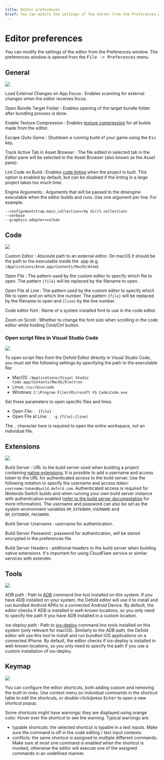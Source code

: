 ```yaml
---
title: Editor preferences
brief: You can modify the settings of the editor from the Preferences window.
---
```


# Editor preferences

You can modify the settings of the editor from the Preferences window. The preferences window is opened from the <kbd>File -> Preferences</kbd> menu.

## General

![](images/editor/preferences_general.png)

Load External Changes on App Focus
: Enables scanning for external changes when the editor receives focus.

Open Bundle Target Folder
: Enables opening of the target bundle folder after bundling process is done.

Enable Texture Compression
: Enables [texture compression](/manuals/texture-profiles) for all builds made from the editor.

Escape Quits Game
: Shutdown a running build of your game using the <kbd>Esc</kbd> key.

Track Active Tab in Asset Browser
: The file edited in selected tab in the *Editor* pane will be selected in the Asset Browser (also known as the *Asset* pane).

Lint Code on Build
: Enables [code linting](/manuals/writing-code/#linting-configuration) when the project is built. This option is enabled by default, but can be disabled if the linting in a large project takes too much time.

Engine Arguments
: Arguments that will be passed to the dmengine executable when the editor builds and runs.
 Use one argument per line. For example:
 ```
--config=bootstrap.main_collection=/my dir/1.collectionc
--verbose
--graphics-adapter=vulkan
```


## Code

![](images/editor/preferences_code.png)

Custom Editor
: Absolute path to an external editor. On macOS it should be the path to the executable inside the .app (e.g. `/Applications/Atom.app/Contents/MacOS/Atom`).

Open File
: The pattern used by the custom editor to specify which file to open. The pattern `{file}` will be replaced by the filename to open.

Open File at Line
: The pattern used by the custom editor to specify which file to open and on which line number. The pattern `{file}` will be replaced by the filename to open and `{line}` by the line number.

Code editor font
: Name of a system installed font to use in the code editor.

Zoom on Scroll
: Whether to change the font size when scrolling in the code editor while holding Cmd/Ctrl button.


### Open script files in Visual Studio Code

![](images/editor/preferences_vscode.png)

To open script files from the Defold Editor directly in Visual Studio Code, you must set the following settings by specifying the path to the executable file:

- MacOS: `/Applications/Visual Studio Code.app/Contents/MacOS/Electron`
- Linux: `/usr/bin/code`
- Windows: `C:\Program Files\Microsoft VS Code\Code.exe`

 Set these parameters to open specific files and lines:

- Open File: `. {file}`
- Open File at Line: `. -g {file}:{line}`

The `.` character here is required to open the entire workspace, not an individual file.


## Extensions

![](images/editor/preferences_extensions.png)

Build Server
: URL to the build server used when building a project containing [native extensions](/manuals/extensions). It is possible to add a username and access token to the URL for authenticated access to the build server. Use the following notation to specify the username and access token: `username:token@build.defold.com`. Authenticated access is required for Nintendo Switch builds and when running your own build server instance with authentication enabled ([refer to the build server documentation](https://github.com/defold/extender/blob/dev/README_SECURITY.md) for more information). The username and password can also be set as the system environment variables `DM_EXTENDER_USERNAME` and `DM_EXTENDER_PASSWORD`.

Build Server Username
: username for authentication.

Build Server Password
: password for authentication, will be stored encrypted in the preferences file.

Build Server Headers
: additional headers to the build server when building native extensions. It's important for using CloudFlare service or similar services with extender.

## Tools

![](images/editor/preferences_tools.png)

ADB path
: Path to [ADB](https://developer.android.com/tools/adb) command line tool installed on this system. If you have ADB installed on your system, the Defold editor will use it to install and run bundled Android APKs to a connected Android Device. By default, the editor checks if ADB is installed in well-known locations, so you only need to specify the path if you have ADB installed in a custom location.

ios-deploy path
: Path to [ios-deploy](https://github.com/ios-control/ios-deploy) command line tools installed on this system (only relevant for macOS). Similarly to the ADB path, the Defold editor will use this tool to install and run bundled iOS applications on a connected iPhone. By default, the editor checks if ios-deploy is installed in well-known locations, so you only need to specify the path if you use a custom installation of ios-deploy.

## Keymap

![](images/editor/preferences_keymap.png)

You can configure the editor shortcuts, both adding custom and removing the built-in ones. Use context menu on individual commands in the shortcut table to edit the shortcuts, or double-click/press <kbd>Enter</kbd> to open a new shortcut popup.

Some shortcuts might have warnings: they are displayed using orange color. Hover over the shortcut to see the warning. Typical warnings are:
- typable shortcuts: the selected shortcut is typable in a text inputs. Make sure the command is off in the code editing / text input contexts. 
- conflicts: the same shortcut is assigned to multiple different commands. Make sure at most one command is enabled when the shortcut is invoked, otherwise the editor will execute one of the assigned commands in an undefined manner.